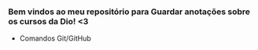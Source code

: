 ### Bem vindos ao meu repositório para Guardar anotações sobre os cursos da Dio! <3
- Comandos Git/GitHub

